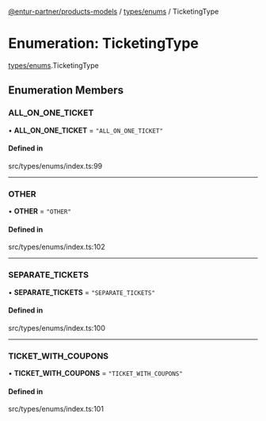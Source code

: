 [@entur-partner/products-models](../README.md) / [types/enums](../modules/types_enums.md) / TicketingType

# Enumeration: TicketingType

[types/enums](../modules/types_enums.md).TicketingType

## Enumeration Members

### ALL\_ON\_ONE\_TICKET

• **ALL\_ON\_ONE\_TICKET** = ``"ALL_ON_ONE_TICKET"``

#### Defined in

src/types/enums/index.ts:99

___

### OTHER

• **OTHER** = ``"OTHER"``

#### Defined in

src/types/enums/index.ts:102

___

### SEPARATE\_TICKETS

• **SEPARATE\_TICKETS** = ``"SEPARATE_TICKETS"``

#### Defined in

src/types/enums/index.ts:100

___

### TICKET\_WITH\_COUPONS

• **TICKET\_WITH\_COUPONS** = ``"TICKET_WITH_COUPONS"``

#### Defined in

src/types/enums/index.ts:101
